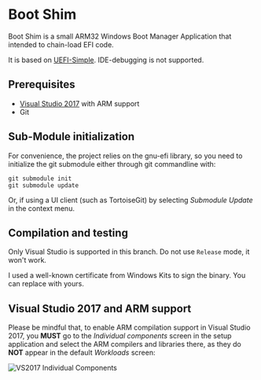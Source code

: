 Boot Shim
=======================================

Boot Shim is a small ARM32 Windows Boot Manager Application that intended to chain-load EFI code.

It is based on [UEFI-Simple](https://github.com/pbatard/uefi-simple). 
IDE-debugging is not supported.

## Prerequisites

* [Visual Studio 2017](https://www.visualstudio.com/vs/community/) with ARM support
* Git

## Sub-Module initialization

For convenience, the project relies on the gnu-efi library, so you need to initialize the git
submodule either through git commandline with:
```
git submodule init
git submodule update
```
Or, if using a UI client (such as TortoiseGit) by selecting _Submodule Update_ in the context menu.

## Compilation and testing

Only Visual Studio is supported in this branch. Do not use `Release` mode, it won't work.

I used a well-known certificate from Windows Kits to sign the binary. You can replace with yours.

## Visual Studio 2017 and ARM support

Please be mindful that, to enable ARM compilation support in Visual Studio
2017, you __MUST__ go to the _Individual components_ screen in the setup application
and select the ARM compilers and libraries there, as they do __NOT__ appear in
the default _Workloads_ screen:

![VS2017 Individual Components](http://files.akeo.ie/pics/VS2017_Individual_Components2.png)
